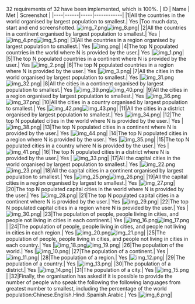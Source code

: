 32 requirements of 32 have been implemented, which is 100%.
| ID | Name | Met | Screenshot |
|----|------|-----|------------|
|1|All the countries in the world organised by largest population to smallest.| Yes |Too much data, start and end screenshotted. ![img_7.png](img_7.png)![img_8.png](img_8.png)|
|2|All the countries in a continent organised by largest population to smallest.| Yes |![img_4.png](img_4.png)![img_5.png](img_5.png)|
|3|All the countries in a region organised by largest population to smallest.| Yes |![img.png](img.png)|
|4|The top N populated countries in the world where N is provided by the user.| Yes |![img_1.png](img_1.png)|
|5|The top N populated countries in a continent where N is provided by the user.| Yes |![img_2.png](img_2.png)|
|6|The top N populated countries in a region where N is provided by the user.| Yes |![img_3.png](img_3.png)|
|7|All the cities in the world organised by largest population to smallest.| Yes |![img_31.png](img_31.png)![img_32.png](img_32.png)|
|8|All the cities in a continent organised by largest population to smallest.| Yes |![img_39.png](img_39.png)![img_40.png](img_40.png)|
|9|All the cities in a region organised by largest population to smallest.| Yes |![img_36.png](img_36.png)![img_37.png](img_37.png)|
|10|All the cities in a country organised by largest population to smallest.| Yes |![img_42.png](img_42.png)![img_43.png](img_43.png)|
|11|All the cities in a district organised by largest population to smallest.| Yes |![img_34.png](img_34.png)|
|12|The top N populated cities in the world where N is provided by the user.| Yes |![img_38.png](img_38.png)|
|13|The top N populated cities in a continent where N is provided by the user.| Yes |![img_44.png](img_44.png)|
|14|The top N populated cities in a region where N is provided by the user.| Yes |![img_35.png](img_35.png)|
|15|The top N populated cities in a country where N is provided by the user.| Yes |![img_41.png](img_41.png)|
|16|The top N populated cities in a district where N is provided by the user.| Yes | ![img_33.png](img_33.png)|
|17|All the capital cities in the world organised by largest population to smallest.| Yes |![img_22.png](img_22.png)![img_23.png](img_23.png)|
|18|All the capital cities in a continent organised by largest population to smallest.| Yes |![img_25.png](img_25.png)![img_26.png](img_26.png)|
|19|All the capital cities in a region organised by largest to smallest.| Yes |![img_27.png](img_27.png)|
|20|The top N populated capital cities in the world where N is provided by the user.| Yes |![img_28.png](img_28.png)|
|21|The top N populated capital cities in a continent where N is provided by the user.| Yes |![img_29.png](img_29.png)|
|22|The top N populated capital cities in a region where N is provided by the user.| Yes |![img_30.png](img_30.png)|
|23|The population of people, people living in cities, and people not living in cities in each continent.| Yes |![img_16.png](img_16.png)![img_17.png](img_17.png)|
|24|The population of people, people living in cities, and people not living in cities in each region.| Yes |![img_20.png](img_20.png)![img_21.png](img_21.png)|
|25|The population of people, people living in cities, and people not living in cities in each country.| Yes |![img_18.png](img_18.png)![img_19.png](img_19.png)|
|26|The population of the world.| Yes |![img_10.png](img_10.png)|
|27|The population of a continent.| Yes |![img_11.png](img_11.png)|
|28|The population of a region.| Yes |![img_12.png](img_12.png)|
|29|The population of a country.| Yes |![img_13.png](img_13.png)|
|30|The population of a district.| Yes |![img_14.png](img_14.png)|
|31|The population of a city.| Yes |![img_15.png](img_15.png)|
|32|Finally, the organisation has asked if it is possible to provide the number of people who speak the following the following languages from greatest number to smallest, including the percentage of the world population:Chinese.English.Hindi.Spanish.Arabic.| Yes |![img_6.png](img_6.png)|


